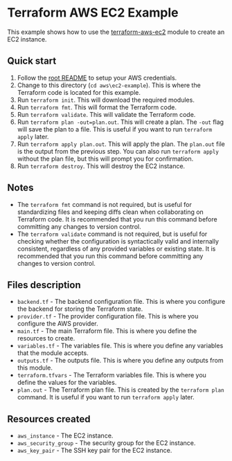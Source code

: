# Terraform AWS EC2 Example

This example shows how to use the [terraform-aws-ec2](https://www.terraform.io/docs/providers/aws/r/instance.html) module to create an EC2 instance.

## Quick start

1. Follow the [root README](../../README.md) to setup your AWS credentials.
2. Change to this directory (`cd aws\ec2-example`). This is where the Terraform code is located for this example.
3. Run `terraform init`. This will download the required modules.
4. Run `terraform fmt`. This will format the Terraform code.
5. Run `terraform validate`. This will validate the Terraform code.
6. Run `terraform plan -out=plan.out`. This will create a plan. The `-out` flag will save the plan to a file. This is useful if you want to run `terraform apply` later.
7. Run `terraform apply plan.out`. This will apply the plan. The `plan.out` file is the output from the previous step. You can also run `terraform apply` without the plan file, but this will prompt you for confirmation.
8. Run `terraform destroy`. This will destroy the EC2 instance.

## Notes

* The `terraform fmt` command is not required, but is useful for standardizing files and keeping diffs clean when collaborating on Terraform code. It is recommended that you run this command before committing any changes to version control.
* The `terraform validate` command is not required, but is useful for checking whether the configuration is syntactically valid and internally consistent, regardless of any provided variables or existing state. It is recommended that you run this command before committing any changes to version control.

## Files description

* `backend.tf` - The backend configuration file. This is where you configure the backend for storing the Terraform state.
* `provider.tf` - The provider configuration file. This is where you configure the AWS provider.
* `main.tf` - The main Terraform file. This is where you define the resources to create.
* `variables.tf` - The variables file. This is where you define any variables that the module accepts.
* `outputs.tf` - The outputs file. This is where you define any outputs from this module.
* `terraform.tfvars` - The Terraform variables file. This is where you define the values for the variables.
* `plan.out` - The Terraform plan file. This is created by the `terraform plan` command. It is useful if you want to run `terraform apply` later.

## Resources created

* `aws_instance` - The EC2 instance.
* `aws_security_group` - The security group for the EC2 instance.
* `aws_key_pair` - The SSH key pair for the EC2 instance.

